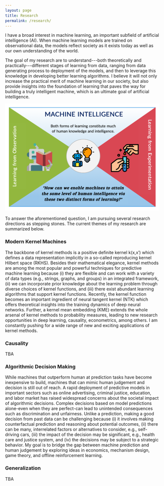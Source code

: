 ```yaml
---
layout: page
title: Research
permalink: /research/
---
```


<p>I have a broad interest in machine learning, an important subfield of artificial intelligence (AI). When machine learning models are trained on observational data, the models reflect society as it exists today as well as our own understanding of the world.</p>

<p>The goal of my research are to understand---both theoretically and practically---different stages of learning from data, ranging from data generating process to deployment of the models, and then to leverage this knowledge in developing better learning algorithms. I believe it will not only increase the practical merit of machine learning in our society, but also provide insights into the foundation of learning that paves the way for building a truly intelligent machine, which is an ultimate goal of artificial intelligence.</p>

![Research Summary](/assets/img/research-visual.jpg)

<p>To answer the aforementioned question, I am pursuing several research directions as stepping stones. The current themes of my research are summarized below.</p>


<h3>Modern Kernel Machines</h3>

The backbone of kernel methods is a positive definite kernel k(x,x′) which defines a data representation implicitly in a so-called reproducing kernel Hilbert space (RKHS). Besides their mathematical elegance, kernel methods are among the most popular and powerful techniques for predictive machine learning because (i) they are flexible and can work with a variety of data types (e.g., strings, graphs, and groups) in an integrated framework, (ii) we can incorporate prior knowledge about the learning problem through diverse choices of kernel functions, and (iii) there exist abundant learning algorithms that support kernel functions. Recently, the kernel function becomes an important ingredient of neural tangent kernel (NTK) which offers theoretical insights into the training dynamics of deep neural networks. Further, a kernel mean embedding (KME) extends the whole arsenal of kernel methods to probability measures, leading to new research opportunities in deep learning, causality, econometrics, among others. I am constantly pushing for a wide range of new and exciting applications of kernel methods.

<h3>Causality</h3>

TBA

<h3>Algorithmic Decision Making</h3>

<p>
While machines that outperform human at prediction tasks have become inexpensive to build, machines that can mimic human judgement and decision is still out of reach. A rapid deployment of predictive models in important sectors such as online advertising, criminal justice, education, and labor market has raised widespread concerns about the societal impact of algorithmic decisions. Complex decisions based on model predictions alone-even when they are perfect-can lead to unintended consequences such as discrimination and unfairness. Unlike a prediction, making a good decision from past data can be challenging because (i) it involves making counterfactual prediction and reasoning about potential outcomes, (ii) there can be many, interrelated factors or alternatives to consider, e.g., self-driving cars, (iii) the impact of the decision may be significant, e.g., health care and justice system, and (iv) the decisions may be subject to a strategic behavior. My goal is to bridge the gap between machine prediction and human judgement by exploring ideas in economics, mechanism design, game theory, and offline reinforcement learning.
</p>

<h3>Generalization</h3>

TBA
